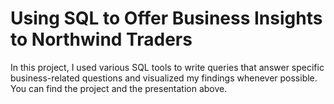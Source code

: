 # Using SQL to Offer Business Insights to Northwind Traders
In this project, I used various SQL tools to write queries that answer specific business-related questions and visualized my findings whenever possible. You can find the project and the presentation above.

